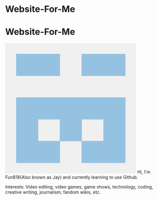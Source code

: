# Website-For-Me
# Website-For-Me
![headshot](Logo.png)
Hi, I'm Fun818(Also known as Jay) and currently learning to use Github.

Interests: Video editing, video games, game shows, technology, coding, creative writing, journalism, fandom wikis, etc.
